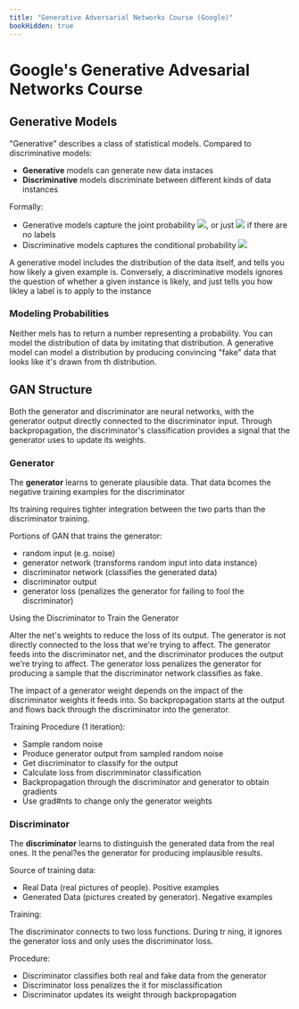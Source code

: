 ```yaml
---
title: "Generative Adversarial Networks Course (Google)"
bookHidden: true
---
```


# Google's Generative Advesarial Networks Course

## Generative Models

"Generative" describes a class of statistical models. Compared to discriminative models:

- **Generative** models can generate new data instaces
- **Discriminative** models discriminate between different kinds of data instances

Formally:

- Generative models capture the joint probability <img src="https://latex.codecogs.com/svg.latex?p(X,Y)">, or just <img src="https://latex.codecogs.com/svg.latex?p(X)"> if there are no labels
- Discriminative models captures the conditional probability <img src="https://latex.codecogs.com/svg.latex?p(Y|X)">

A generative model includes the distribution of the data itself, and tells you how likely a given example is. Conversely, a discriminative models ignores the question of  whether a given instance is likely, and just tells you how likley a label is to apply to the instance

### Modeling Probabilities

Neither mels has to return a number representing a probability. You can model the distribution of data by imitating that distribution. A generative model can model a distribution by producing convincing "fake" data that looks like it's drawn from th distribution.

## GAN Structure

Both the generator and discriminator are neural networks, with the generator output directly connected to the discriminator input. Through backpropagation, the discriminator's classification provides a signal that the generator uses to update its weights.

### Generator

The **generator** learns to generate plausible data. That data bcomes the negative training examples for the discriminator

Its training requires tighter integration between the two parts than the discriminator training.

Portions of GAN that trains the generator:

- random input (e.g. noise) 
- generator network (transforms random input into data instance)
- discriminator network (classifies the generated data)
- discriminator output
- generator loss (penalizes the generator for failing to fool the discriminator)

Using the Discriminator to Train the Generator

Alter the net's weights to reduce the loss of its output. The generator is not directly connected to the loss that we're trying to affect. The generator feeds into the discriminator net, and the discriminator produces the output we're trying to affect. The generator loss penalizes the generator for producing a sample that the discriminator network classifies as fake.

The impact of a generator weight depends on the impact of the discriminator weights it feeds into. So backpropagation starts at the output and flows back through the discriminator into the generator.

Training Procedure (1 iteration):

- Sample random noise
- Produce generator output from sampled random noise
- Get discriminator to classify for the output
- Calculate loss from discrimminator classification
- Backpropagation through the discriminator and generator to obtain gradients
- Use grad#nts to change only the generator weights

### Discriminator

The **discriminator** learns to distinguish the generated data from the real ones. It the penal?es the generator for producing implausible results.

Source of training data:

- Real Data (real pictures of people). Positive examples 
- Generated Data (pictures created by generator). Negative examples


Training:

The discriminator connects to two loss functions. During tr ning, it ignores the generator loss and only uses the discriminator loss.

Procedure:

- Discriminator classifies both real and fake data from the generator
- Discriminator loss penalizes the it for misclassification
- Discriminator updates its weight through backpropagation
